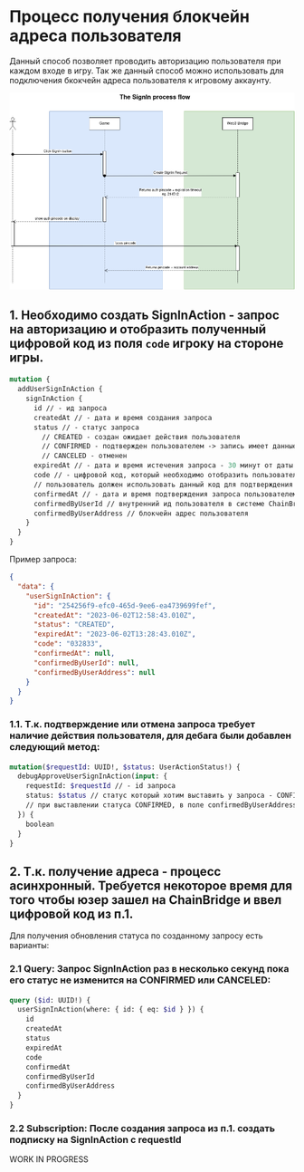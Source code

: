 # Процесс получения блокчейн адреса пользователя

Данный способ позволяет проводить авторизацию пользователя при каждом входе в игру.
Так же данный способ можно использовать для подключения бкокчейн адреса пользователя к игровому аккаунту.

![SignIn flow](../img/signin_flow.png)

## 1. Необходимо создать SignInAction - запрос на авторизацию и отобразить полученный цифровой код из поля `code` игроку на стороне игры.

```graphql
mutation {
  addUserSignInAction {
    signInAction {
      id // - ид запроса
      createdAt // - дата и время создания запроса
      status // - статус запроса
        // CREATED - создан ожидает действия пользователя
        // CONFIRMED - подтвержден пользователем -> запись имеет данные об адресе пользователя
        // CANCELED - отменен
      expiredAt // - дата и время истечения запроса - 30 минут от даты создания запроса
      code // - цифровой код, который необходимо отобразить пользователю на стороне игры
      // пользователь должен использовать данный код для подтверждения входа в игру на стороне ChainBridge
      confirmedAt // - дата и время подтверждения запроса пользователем
      confirmedByUserId // внутренний ид пользователя в системе ChainBridge
      confirmedByUserAddress // блокчейн адрес пользователя
    }
  }
}
```

Пример запроса:

```json
{
  "data": {
    "userSignInAction": {
      "id": "254256f9-efc0-465d-9ee6-ea4739699fef",
      "createdAt": "2023-06-02T12:58:43.010Z",
      "status": "CREATED",
      "expiredAt": "2023-06-02T13:28:43.010Z",
      "code": "032833",
      "confirmedAt": null,
      "confirmedByUserId": null,
      "confirmedByUserAddress": null
    }
  }
}
```

### 1.1. Т.к. подтверждение или отмена запроса требует наличие действия пользователя, для дебага были добавлен следующий метод:

```graphql
mutation($requestId: UUID!, $status: UserActionStatus!) {
  debugApproveUserSignInAction(input: {
    requestId: $requestId // - id запроса
    status: $status // статус который хотим выставить у запроса - CONFIRMED, CANCELED
    // при выставлении статуса CONFIRMED, в поле confirmedByUserAddress будет выставлен адрес `0xc8fd80f4119dbb1e59a0ca8667447e0e36c81ea2`
  }) {
    boolean
  }
}
```

## 2. Т.к. получение адреса - процесс асинхронный. Требуется некоторое время для того чтобы юзер зашел на ChainBridge и ввел цифровой код из п.1.

Для получения обновления статуса по созданному запросу есть варианты:

### 2.1 Query: Запрос SignInAction раз в несколько секунд пока его статус не изменится на CONFIRMED или CANCELED:

```graphql
query ($id: UUID!) {
  userSignInAction(where: { id: { eq: $id } }) {
    id
    createdAt
    status
    expiredAt
    code
    confirmedAt
    confirmedByUserId
    confirmedByUserAddress
  }
}
```

### 2.2 Subscription: После создания запроса из п.1. создать подписку на SignInAction с requestId

WORK IN PROGRESS

